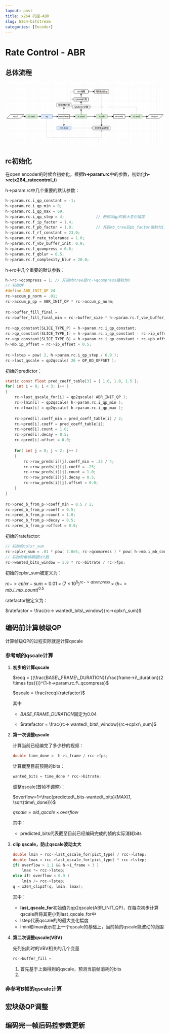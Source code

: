 ```yaml
---
layout: post
title: x264 码控-ABR
slug: h264-bitstream
categories: [Encoder]
---
```


# Rate Control - ABR


## 总体流程

![overall](/assets/images/overall.png)

## rc初始化

在open encoder的时候会初始化，根据**h->param.rc**中的参数，初始化**h->rc**(**x264_ratecontrol_t**)

h->param.rc中几个重要的默认参数：

```c
h->param.rc.i_qp_constant = -1;
h->param.rc.i_qp_min = 0;
h->param.rc.i_qp_max = 69;
h->param.rc.i_qp_step = 4;              // 两帧间qp的最大变化幅度
h->param.rc.f_ip_factor = 1.4;
h->param.rc.f_pb_factor = 1.0;          // 开启mb_tree后pb_factor强制为1.0
h->param.rc.f_rf_constant = 23.0;
h->param.rc.f_rate_tolerance = 1.0;
h->param.rc.f_vbv_buffer_init: 0.9;
h->param.rc.f_qcompress = 0.6;
h->param.rc.f_qblur = 0.5;
h->param.rc.f_complexity_blur = 20.0;
```

h->rc中几个重要的默认参数：

```c
h->rc->qcompress = 1; // 开启mbtree后rc->qcompress强制为0
// 初始QP
#define ABR_INIT_QP 24
rc->accum_p_norm = .01;
rc->accum_p_qp = ABR_INIT_QP * rc->accum_p_norm;

rc->buffer_fill_final =
rc->buffer_fill_final_min = rc->buffer_size * h->param.rc.f_vbv_buffer_init;

rc->qp_constant[SLICE_TYPE_P] = h->param.rc.i_qp_constant;
rc->qp_constant[SLICE_TYPE_I] = h->param.rc.i_qp_constant - rc->ip_offset;
rc->qp_constant[SLICE_TYPE_B] = h->param.rc.i_qp_constant + rc->pb_offset;
h->mb.ip_offset = rc->ip_offset + 0.5;

rc->lstep = pow( 2, h->param.rc.i_qp_step / 6.0 );
rc->last_qscale = qp2qscale( 26 + QP_BD_OFFSET );
```

初始的predictor：

```c
static const float pred_coeff_table[3] = { 1.0, 1.0, 1.5 };
for( int i = 0; i < 3; i++ )
{
    rc->last_qscale_for[i] = qp2qscale( ABR_INIT_QP );
    rc->lmin[i] = qp2qscale( h->param.rc.i_qp_min );
    rc->lmax[i] = qp2qscale( h->param.rc.i_qp_max );

    rc->pred[i].coeff_min = pred_coeff_table[i] / 2;
    rc->pred[i].coeff = pred_coeff_table[i];
    rc->pred[i].count = 1.0;
    rc->pred[i].decay = 0.5;
    rc->pred[i].offset = 0.0;

    for( int j = 0; j < 2; j++ )
    {
        rc->row_preds[i][j].coeff_min = .25 / 4;
        rc->row_preds[i][j].coeff = .25;
        rc->row_preds[i][j].count = 1.0;
        rc->row_preds[i][j].decay = 0.5;
        rc->row_preds[i][j].offset = 0.0;
    }
}

rc->pred_b_from_p->coeff_min = 0.5 / 2;
rc->pred_b_from_p->coeff = 0.5;
rc->pred_b_from_p->count = 1.0;
rc->pred_b_from_p->decay = 0.5;
rc->pred_b_from_p->offset = 0.0;
```

初始的ratefactor:

```c++
// 初始的cplxr_sum
rc->cplxr_sum = .01 * pow( 7.0e5, rc->qcompress ) * pow( h->mb.i_mb_count, 0.5 );
// 初始的每帧期望bit数
rc->wanted_bits_window = 1.0 * rc->bitrate / rc->fps;
```

初始的cplxr_sum被定义为：

$rc->cplxr-sum = 0.01\times(7\times10^{5})^{rc->qcompress}\times (h->mb.i\_mb\_count)^{0.5}$

ratefactor被定义为：

$ratefactor = \frac{rc-> wanted\_bits\_window}{rc->cplxr\_sum}$

## 编码前计算帧级QP

计算帧级QP的过程实际就是计算qscale

### 参考帧的qscale计算

1. **初步的计算qscale**

   $recq = {(\frac{BASE\_FRAME\_DURATION}{\frac{frame->i\_duration}{2 \times fps}})}^{1-h->param.rc.f\_qcompress}$

    $qscale = \frac{recq}{ratefactor}$

   其中

   + $BASE\_FRAME\_DURATION$固定为0.04

   + $ratefactor = \frac{rc-> wanted\_bits\_window}{rc->cplxr\_sum}$

2. **第一次调整qscale**

   计算当前已经编完了多少秒的视频：

   ```c
   double time_done =  h->i_frame / rcc->fps;
   ```

   计算截至目前预期的bits：

   ```c
   wanted_bits = time_done * rcc->bitrate;
   ```

   调整qscale(首帧不调整)：

    $overflow=1+\frac{predicted\_bits-wanted\_bits}{MAX(1, \sqrt{time\_done)}}$

    $qscale=old\_qscale \times overflow$

   其中：

   + predicted_bits代表截至目前已经编码完成的帧的实际消耗bits

3. **clip qscale，防止qscale波动太大**

   ```c
   double lmin = rcc->last_qscale_for[pict_type] / rcc->lstep;
   double lmax = rcc->last_qscale_for[pict_type] * rcc->lstep;
   if( overflow > 1.1 && h->i_frame > 3 )
       lmax *= rcc->lstep;
   else if( overflow < 0.9 )
       lmin /= rcc->lstep;
   q = x264_clip3f(q, lmin, lmax);
   ```

   其中：

   + **last_qscale_for**初始值为qp2qscale(ABR_INIT_QP)，在每次初步计算qscale后将其更小到last_qscale_for中
   + lstep代表qscale的的最大变化幅度
   + lmin和lmax表示在上一个qscale的基础上，当前帧的qscale能波动的范围

4. **第二次调整qscale(VBV)**

   先列出此时的VBV相关的几个变量

   ```c
   rc->buffer_fill =
   ```



   1. 首先基于上面得到的qscale，预测当前帧消耗的bits
   2.

### 非参考B帧的qscale计算

## 宏块级QP调整

## 编码完一帧后码控参数更新
